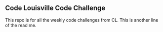 ## Code Louisville Code Challenge

This repo is for all the weekly code challenges from CL.
This is another line of the read me.